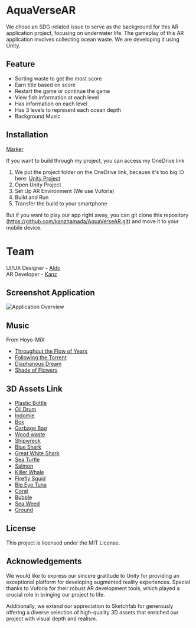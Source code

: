 # AquaVerseAR

We chose an SDG-related issue to serve as the background for this AR application project, focusing on underwater life. The gameplay of this AR application involves collecting ocean waste. We are developing it using Unity.

## Feature
- Sorting waste to get the most score
- Earn title based on score
- Restart the game or continue the game
- View fish information at each level
- Has information on each level
- Has 3 levels to represent each ocean depth
- Background Music

## Installation
[Marker](https://drive.google.com/file/d/1-CiSW8DGbN0j6e-UZgV0YrL_SYbDBqP2/view?usp=sharing)

If you want to build through my project, you can access my OneDrive link
1. We put the project folder on the OneDrive link, because it's too big :D here: [Unity Project](https://binusianorg-my.sharepoint.com/personal/kanz_hamada_binus_ac_id/_layouts/15/guestaccess.aspx?share=Es-Yl6K3sSJElwpU528jIn4BtyVPjX32rtMcO6XwvLYeBg&e=E1gf2t)
2. Open Unity Project
3. Set Up AR Environment (We use Vuforia)
4. Build and Run
5. Transfer the build to your smartphone

But if you want to play our app right away, you can git clone this repository (https://github.com/kanzhamada/AquaVerseAR.git) and move it to your mobile device.

# Team
UI/UX Designer - [Aldo](https://github.com/aldoawp) <br>
AR Developer - [Kanz](https://github.com/kanzhamada)

## Screenshot Application
![Application Overview](https://github.com/kanzhamada/AquaVerseAR/assets/122347083/c49f655b-65d8-43db-9ef9-ba3e6453bedb)

## Music
From Hoyo-MiX
- [Throughout the Flow of Years](https://www.youtube.com/watch?v=PCY01o8BEwY)
- [Following the Torrent](https://www.youtube.com/watch?v=6eJuMFs7J00)
- [Diaphanous Dream](https://www.youtube.com/watch?v=aoBoVtvkH5w)
- [Shade of Flowers](https://www.youtube.com/watch?v=dHxfxIS7gvg)

## 3D Assets Link
- [Plastic Bottle](https://sketchfab.com/3d-models/plastic-bottle-2e5132fabf7943d9b39743a966e2a1a7)
- [Oil Drum](https://sketchfab.com/3d-models/oil-drum-61b602b7e959408f9c6c5bf6392bc4b7)
- [Indomie](https://sketchfab.com/3d-models/indomie-indonesia-instant-noodles-scaniverse-0a3b87da04d2424f9c1635347ea47913)
- [Box](https://sketchfab.com/3d-models/cardboard-box-4e622ef1a09c43e28a49d9fa37f9eeee)
- [Garbage Bag](https://sketchfab.com/3d-models/garbage-bag-fe19781220b5456a878ce9ae8cfefc74)
- [Wood waste](https://sketchfab.com/3d-models/create-six-7026d83b253d4f4b8b2493d23ee2d613)
- [Shipwreck](https://sketchfab.com/3d-models/la-grande-hermine-canada-7b1cc6900c264981b4c0ec3901879212)
- [Blue Shark](https://sketchfab.com/3d-models/great-white-shark-1dffa34621f94a62bdc07d25659271bd)
- [Great White Shark](https://sketchfab.com/3d-models/model-92a-great-white-shark-702e7b53637f4ded9ca479a8124e810d)
- [Sea Turtle](https://sketchfab.com/3d-models/sea-turtle-23dcb315dea44f5082b020b04710bd31)
- [Salmon](https://sketchfab.com/3d-models/masu-salmon-oncorhynchus-masou-masou-6cd60534511b4c50bb87cc9aa8130575)
- [Killer Whale](https://sketchfab.com/3d-models/killer-whale-63b680d7e58f463a9868ed7bf163094a)
- [Firefly Squid](https://sketchfab.com/3d-models/firefly-squid-glowing-7055e5b018ca43e9ad2e00438f8572a1)
- [Big Eye Tuna](https://sketchfab.com/3d-models/tuna-fish-642c6515d893474a8fc8f129491efcac)
- [Coral](https://sketchfab.com/carolienvanbedaf)
- [Bubble](https://sketchfab.com/3d-models/water-bubbles-d0fe89284e974adfa81a7ea456f8559c)
- [Sea Weed](https://sketchfab.com/3d-models/seaweed-dec5b256a37f40acb63b0bf30b45d756)
- [Ground](https://sketchfab.com/3d-models/beach-scene-sands-with-shells-2d4a6a2b0dcd4bacbaac1ebbfa127e8c)

## License
This project is licensed under the MIT License.

## Acknowledgements
We would like to express our sincere gratitude to Unity for providing an exceptional platform for developing augmented reality experiences. Special thanks to Vuforia for their robust AR development tools, which played a crucial role in bringing our project to life.

Additionally, we extend our appreciation to Sketchfab for generously offering a diverse selection of high-quality 3D assets that enriched our project with visual depth and realism.
